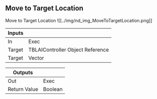 ## Move to Target Location
Move to Target Location
![[../img/nd_img_MoveToTargetLocation.png]]

|Inputs||
|--|--|
| In | Exec |
| Target | TBLAIController Object Reference |
| Target | Vector |

|Outputs||
|--|--|
| Out | Exec |
| Return Value | Boolean |
